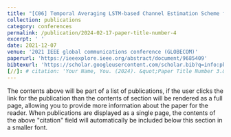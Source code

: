 ```yaml
---
title: "[C06] Temporal Averaging LSTM-based Channel Estimation Scheme for IEEE 802.11p Standard"
collection: publications
category: conferences
permalink: /publication/2024-02-17-paper-title-number-4
excerpt: ' '
date: 2021-12-07
venue: '2021 IEEE global communications conference (GLOBECOM)'
paperurl: 'https://ieeexplore.ieee.org/abstract/document/9685409'
bibtexurl: 'https://scholar.googleusercontent.com/scholar.bib?q=info:pk4XADpGa-oJ:scholar.google.com/&output=citation&scisdr=CgL1daADENKYq2gGxmM:AAZF9b8AAAAAaKsA3mPyOfovMGF1w0mHfgegMbc&scisig=AAZF9b8AAAAAaKsA3sgQaNYKVIIO079nhML6x-4&scisf=4&ct=citation&cd=-1&hl=en&scfhb=1'
[//]: # citation: 'Your Name, You. (2024). &quot;Paper Title Number 3.&quot; <i>GitHub Journal of Bugs</i>. 1(3).'
---
```


The contents above will be part of a list of publications, if the user clicks the link for the publication than the contents of section will be rendered as a full page, allowing you to provide more information about the paper for the reader. When publications are displayed as a single page, the contents of the above "citation" field will automatically be included below this section in a smaller font.
